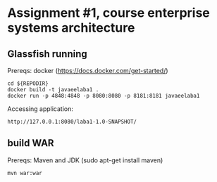 # Assignment #1, course enterprise systems architecture

## Glassfish running

Prereqs: docker (https://docs.docker.com/get-started/)

```
cd ${REPODIR}
docker build -t javaeelaba1 .
docker run -p 4848:4848 -p 8080:8080 -p 8181:8181 javaeelaba1
```

Accessing application:

```
http://127.0.0.1:8080/laba1-1.0-SNAPSHOT/
```

## build WAR

Prereqs: Maven and JDK (sudo apt-get install maven)

```
mvn war:war
```